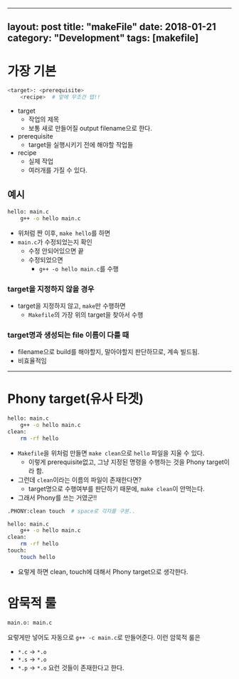  ---
layout: post
title:  "makeFile"
date:   2018-01-21
category: "Development"
tags: [makefile]
---

# 가장 기본

```bash
<target>: <prerequisite>
    <recipe>  # 앞에 무조건 탭!!
```

* target
    * 작업의 제목
    * 보통 새로 만들어질 output filename으로 한다.
* prerequisite
    * target을 실행시키기 전에 해야할 작업들
* recipe
    * 실제 작업
    * 여러개를 가질 수 있다.

## 예시

```bash
hello: main.c
    g++ -o hello main.c
```

* 위처럼 짠 이후, `make hello`를 하면
* `main.c`가 수정되었는지 확인
    * 수정 안되어있으면 끝
    * 수정되었으면
        * `g++ -o hello main.c`를 수행

### target을 지정하지 않을 경우

* target을 지정하지 않고, `make`만 수행하면
    * `Makefile`의 가장 위의 target을 찾아서 수행

### target명과 생성되는 file 이름이 다를 때

* filename으로 build를 해야할지, 말아야할지 판단하므로, 계속 빌드됨.
* 비효율적임

---

# Phony target(유사 타겟)

```bash
hello: main.c
    g++ -o hello main.c
clean:
    rm -rf hello
```

* `Makefile`을 위처럼 만들면 `make clean`으로 `hello` 파일을 지울 수 있다.
    * 이렇게 prerequisite없고, 그냥 지정된 명령을 수행하는 것을 Phony target이라 함.
* 그런데 `clean`이라는 이름의 파일이 존재한다면?
    * target명으로 수행여부를 판단하기 때문에, `make clean`이 안먹는다.
* 그래서 Phony를 쓰는 거였군!!

```bash
.PHONY:clean touch  # space로 각자를 구분..

hello: main.c
    g++ -o hello main.c
clean:
    rm -rf hello
touch:
    touch hello
```

* 요렇게 하면 clean, touch에 대해서 Phony target으로 생각한다.

# 암묵적 룰

```bash
main.o: main.c
```
요렇게만 넣어도 자동으로 `g++ -c main.c`로 만들어준다.
이런 암묵적 룰은
* `*.c` -> `*.o`
* `*.s` -> `*.o`
* `*.p` -> `*.o`
요런 것들이 존재한다고 한다.